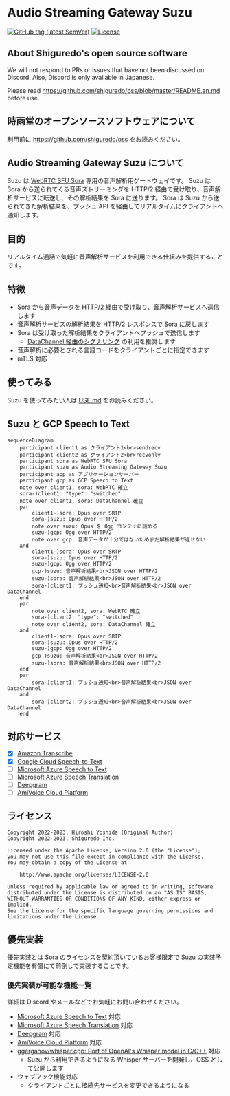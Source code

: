 # Audio Streaming Gateway Suzu

[![GitHub tag (latest SemVer)](https://img.shields.io/github/tag/shiguredo/suzu.svg)](https://github.com/shiguredo/suzu)
[![License](https://img.shields.io/badge/License-Apache%202.0-blue.svg)](https://opensource.org/licenses/Apache-2.0)

## About Shiguredo's open source software

We will not respond to PRs or issues that have not been discussed on Discord. Also, Discord is only available in Japanese.

Please read https://github.com/shiguredo/oss/blob/master/README.en.md before use.

## 時雨堂のオープンソースソフトウェアについて

利用前に https://github.com/shiguredo/oss をお読みください。

## Audio Streaming Gateway Suzu について

Suzu は [WebRTC SFU Sora](https://sora.shiguredo.jp) 専用の音声解析用ゲートウェイです。
Suzu は Sora から送られてくる音声ストリーミングを HTTP/2 経由で受け取り、音声解析サービスに転送し、その解析結果を Sora に送ります。
Sora は Suzu から送られてきた解析結果を、プッシュ API を経由してリアルタイムにクライアントへ通知します。

## 目的

リアルタイム通話で気軽に音声解析サービスを利用できる仕組みを提供することです。

## 特徴

- Sora から音声データを HTTP/2 経由で受け取り、音声解析サービスへ送信します
- 音声解析サービスの解析結果を HTTP/2 レスポンスで Sora に戻します
- Sora は受け取った解析結果をクライアントへプッシュで送信します
    - [DataChannel 経由のシグナリング](https://sora-doc.shiguredo.jp/DATA_CHANNEL_SIGNALING) の利用を推奨します
- 音声解析に必要とされる言語コードをクライアントごとに指定できます
- mTLS 対応

## 使ってみる

Suzu を使ってみたい人は [USE.md](doc/USE.md) をお読みください。

## Suzu と GCP Speech to Text

```mermaid
sequenceDiagram
    participant client1 as クライアント1<br>sendrecv
    participant client2 as クライアント2<br>recvonly
    participant sora as WebRTC SFU Sora
    participant suzu as Audio Streaming Gateway Suzu
    participant app as アプリケーションサーバー
    participant gcp as GCP Speech to Text
    note over client1, sora: WebRTC 確立
    sora-)client1: "type": "switched"
    note over client1, sora: DataChannel 確立
    par
        client1-)sora: Opus over SRTP
        sora-)suzu: Opus over HTTP/2
        note over suzu: Opus を Ogg コンテナに詰める
        suzu-)gcp: Ogg over HTTP/2
        note over gcp: 音声データが十分ではないためまだ解析結果が返せない       
    and
        client1-)sora: Opus over SRTP
        sora-)suzu: Opus over HTTP/2
        suzu-)gcp: Ogg over HTTP/2
        gcp-)suzu: 音声解析結果<br>JSON over HTTP/2
        suzu-)sora: 音声解析結果<br>JSON over HTTP/2
        sora-)client1: プッシュ通知<br>音声解析結果<br>JSON over DataChannel
    end
    par
        note over client2, sora: WebRTC 確立
        sora-)client2: "type": "switched"
        note over client2, sora: DataChannel 確立
    and
        client1-)sora: Opus over SRTP
        sora-)suzu: Opus over HTTP/2
        suzu-)gcp: Ogg over HTTP/2
        gcp-)suzu: 音声解析結果<br>JSON over HTTP/2
        suzu-)sora: 音声解析結果<br>JSON over HTTP/2
    end
    par
        sora-)client1: プッシュ通知<br>音声解析結果<br>JSON over DataChannel
    and
        sora-)client2: プッシュ通知<br>音声解析結果<br>JSON over DataChannel
    end
```

## 対応サービス

- [x] [Amazon Transcribe](https://aws.amazon.com/jp/transcribe/)
- [x] [Google Cloud Speech-to-Text](https://cloud.google.com/speech-to-text)
- [ ] [Microsoft Azure Speech to Text](https://azure.microsoft.com/ja-jp/products/cognitive-services/speech-to-text/)
- [ ] [Microsoft Azure Speech Translation](https://azure.microsoft.com/ja-jp/products/cognitive-services/speech-translation/)
- [ ] [Deepgram](https://deepgram.com/)
- [ ] [AmiVoice Cloud Platform](https://acp.amivoice.com/amivoice/)

## ライセンス

```
Copyright 2022-2023, Hiroshi Yoshida (Original Author)
Copyright 2022-2023, Shiguredo Inc.

Licensed under the Apache License, Version 2.0 (the "License");
you may not use this file except in compliance with the License.
You may obtain a copy of the License at

    http://www.apache.org/licenses/LICENSE-2.0

Unless required by applicable law or agreed to in writing, software
distributed under the License is distributed on an "AS IS" BASIS,
WITHOUT WARRANTIES OR CONDITIONS OF ANY KIND, either express or implied.
See the License for the specific language governing permissions and
limitations under the License.
```

## 優先実装

優先実装とは Sora のライセンスを契約頂いているお客様限定で Suzu の実装予定機能を有償にて前倒しで実装することです。

### 優先実装が可能な機能一覧

詳細は Discord やメールなどでお気軽にお問い合わせください。

- [Microsoft Azure Speech to Text](https://azure.microsoft.com/ja-jp/products/cognitive-services/speech-to-text/) 対応
- [Microsoft Azure Speech Translation](https://azure.microsoft.com/ja-jp/products/cognitive-services/speech-translation/) 対応
- [Deepgram](https://deepgram.com/) 対応
- [AmiVoice Cloud Platform](https://acp.amivoice.com/amivoice/) 対応
- [ggerganov/whisper\.cpp: Port of OpenAI's Whisper model in C/C\+\+](https://github.com/ggerganov/whisper.cpp) 対応
    - Suzu から利用できるようになる Whisper サーバーを開発し、OSS として公開します
- ウェブフック機能対応
    - クライアントごとに接続先サービスを変更できるようになる
